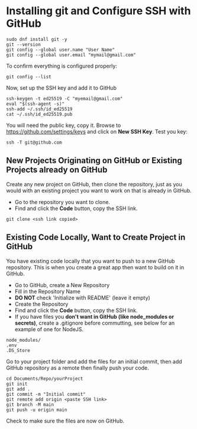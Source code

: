 # Installing git and Configure SSH with GitHub
~~~
sudo dnf install git -y
git --version
git config --global user.name "User Name"
git config --global user.email "mymail@gmail.com"
~~~
To confirm everything is configured properly:
~~~
git config --list
~~~
Now, set up the SSH key and add it to GitHub
~~~
ssh-keygen -t ed25519 -C "myemail@gmail.com"
eval "$(ssh-agent -s)"
ssh-add ~/.ssh/id_ed25519
cat ~/.ssh/id_ed25519.pub
~~~
You will need the public key, copy it. Browse to https://github.com/settings/keys and click on **New SSH Key**.
Test you key:
~~~
ssh -T git@github.com
~~~
## New Projects Originating on GitHub or Existing Projects already on GitHub
Create any new project on GitHub, then clone the repository, just as you would with an existing project you want to work on that is already in GitHub.  
* Go to the repository you want to clone.
* Find and click the **Code** button, copy the SSH link.
```
git clone <ssh link copied>
```
## Existing Code Locally, Want to Create Project in GitHub
You have existing code locally that you want to push to a new GitHub repository. This is when you create a great app then want to build on it in GitHub.
* Go to GitHub, create a New Repository
* Fill in the Repository Name
* **DO NOT** check 'Initialize with README' (leave it empty)
* Create the Repository
* Find and click the **Code** button, copy the SSH link.
* If you have files you **don't want in GitHub (like node_modules or secrets)**, create a .gitignore before commutting, see below for an example of one for NodeJS.
```
node_modules/
.env
.DS_Store
```
Go to your project folder and add the files for an initial commit, then add GitHub repository as a remote then finally push your code.
~~~
cd Documents/Repo/yourProject
git init
git add .
git commit -m "Initial commit"
git remote add origin <paste SSH link>
git branch -M main
git push -u origin main
~~~
Check to make sure the files are now on GitHub.
